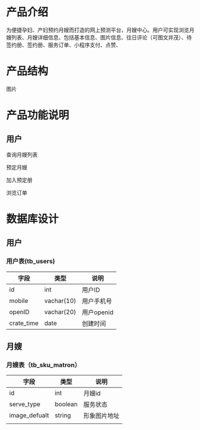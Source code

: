# 产品介绍

为便捷孕妇、产妇预约月嫂而打造的网上预测平台，月嫂中心。用户可实现浏览月嫂列表、月嫂详细信息、包括基本信息、图片信息、往日评论（可图文并茂）、待签约册、签约册、服务订单、小程序支付、点赞、

# 产品结构

图片

# 产品功能说明

## 用户

查询月嫂列表

预定月嫂

加入预定册

浏览订单

# 数据库设计

## 用户

### 用户表(tb_users)

| 字段       | 类型       | 说明       |
| ---------- | ---------- | ---------- |
| id         | int        | 用户ID     |
| mobile     | vachar(10) | 用户手机号 |
| openID     | vachar(20) | 用户openid |
| crate_time | date       | 创建时间   |



## 月嫂

### 月嫂表（tb_sku_matron）

| 字段          | 类型    | 说明         |
| ------------- | ------- | ------------ |
| id            | int     | 月嫂id       |
| serve_type    | boolean | 服务状态     |
| image_defualt | string  | 形象图片地址 |
|               |         |              |

